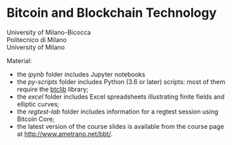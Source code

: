 # Bitcoin and Blockchain Technology

University of Milano-Bicocca  
Politecnico di Milano  
University of Milano

Material:
- the _ipynb_ folder includes Jupyter notebooks
- the _py-scripts_ folder includes Python (3.6 or later) scripts: most of them require the [btclib](https://github.com/dginst/btclib) library;
- the _excel_ folder includes Excel spreadsheets illustrating finite fields and elliptic curves;
- the _regtest-lab_ folder includes information for a regtest session using Bitcoin Core;
- the latest version of the course slides is available from the course page at <http://www.ametrano.net/bbt/>.

